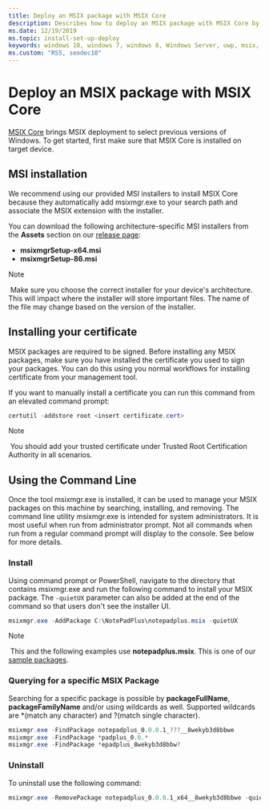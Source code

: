 ```yaml
---
title: Deploy an MSIX package with MSIX Core
description: Describes how to deploy an MSIX package with MSIX Core by using the msixmgr.exe tool.
ms.date: 12/19/2019
ms.topic: install-set-up-deploy
keywords: windows 10, windows 7, windows 8, Windows Server, uwp, msix, msixcore, 1709, 1703, 1607, 1511, 1507
ms.custom: "RS5, seodec18"
---
```


# Deploy an MSIX package with MSIX Core

[MSIX Core](msixcore.md) brings MSIX deployment to select previous versions of Windows. To get started, first make sure that MSIX Core is installed on target device.

## MSI installation

We recommend using our provided MSI installers to install MSIX Core because they automatically add msixmgr.exe to your search path and associate the MSIX extension with the installer.

You can download the following architecture-specific MSI installers from the **Assets** section on our [release page](https://github.com/microsoft/msix-packaging/releases):

* **msixmgrSetup-x64.msi**
* **msixmgrSetup-86.msi**

> [!NOTE]
> Make sure you choose the correct installer for your device's architecture. This will impact where the installer will store important files. The name of the file may change based on the version of the installer.

## Installing your certificate

MSIX packages are required to be signed. Before installing any MSIX packages, make sure you have installed the certificate you used to sign your packages. You can do this using you normal workflows for installing certificate from your management tool.

If you want to manually install a certificate you can run this command from an elevated command prompt:

```PowerShell
certutil -addstore root <insert certificate.cert>
```

> [!NOTE]
> You should add your trusted certificate under Trusted Root Certification Authority in all scenarios.

## Using the Command Line

Once the tool msixmgr.exe is installed, it can be used to manage your MSIX packages on this machine by searching, installing, and removing. The command line utility msixmgr.exe is intended for system administrators. It is most useful when run from administrator prompt. Not all commands when run from a regular command prompt will display to the console. See below for more details.

### Install

Using command prompt or PowerShell, navigate to the directory that contains msixmgr.exe and run the following command to install your MSIX package. The `-quietUX` parameter can also be added at the end of the command so that users don't see the installer UI.

```PowerShell
msixmgr.exe -AddPackage C:\NotePadPlus\notepadplus.msix -quietUX
```

> [!NOTE]
> This and the following examples use **notepadplus.msix**. This is one of our [sample packages](https://github.com/microsoft/msix-packaging/tree/master/MsixCore/Tests).

### Querying for a specific MSIX Package

Searching for a specific package is possible by **packageFullName**, **packageFamilyName** and/or using wildcards as well. Supported wildcards are *(match any character) and ?(match single character).

```PowerShell
msixmgr.exe -FindPackage notepadplus_0.0.0.1_???__8wekyb3d8bbwe
msixmgr.exe -FindPackage *padplus_0.0.*
msixmgr.exe -FindPackage *epadplus_8wekyb3d8bbw?
```

### Uninstall

To uninstall use the following command:

```PowerShell
msixmgr.exe -RemovePackage notepadplus_0.0.0.1_x64__8wekyb3d8bbwe -quietUX
```
